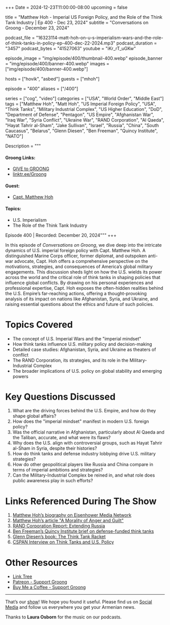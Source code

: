 +++
Date = 2024-12-23T11:00:00-08:00
upcoming = false

title = "Matthew Hoh - Imperial US Foreign Policy, and the Role of the Think Tank Industry | Ep 400 - Dec 23, 2024"
subtitle = "Conversations on Groong - December 23, 2024"

podcast_file = "16323114-matt-hoh-on-u-s-imperialism-wars-and-the-role-of-think-tanks-in-policy-ep-400-dec-22-2024.mp3"
podcast_duration = "3457"
podcast_bytes = "41527063"
youtube = "iKr_rT_uGKw"

episode_image = "img/episode/400/thumbnail-400.webp"
episode_banner = "img/episode/400/banner-400.webp"
images = ["img/episode/400/banner-400.webp"]

hosts = ["hovik", "asbed"]
guests = ["mhoh"]

episode = "400"
aliases = ["/400"]

series = ["cog", "video"]
categories = ["USA", "World Order", "Middle East"]
tags = ["Matthew Hoh", "Matt Hoh", "US Imperial Foreign Policy", "USA", "Think Tanks", "Military Industrial Complex", "US Higher Education", "DoD", "Department of Defense", "Pentagon", "US Empire", "Afghanistan War", "Iraq War", "Syria Conflict", "Ukraine War", "RAND Corporation", "Al Qaeda", "Hayat Tahrir al-Sham", "Jake Sullivan", "Israel", "Russia", "China", "South Caucasus", "Belarus", "Glenn Diesen", "Ben Freeman", "Quincy Institute", "NATO"]

Description = """
#### Groong Links:
* [GIVE to GROONG](https://podcasts.groong.org/donate)
* [linktr.ee/Groong](https://linktr.ee/groong)

#### Guest:
* [Capt. Matthew Hoh](/guest/mhoh)

#### Topics:
* U.S. Imperialism
* The Role of the Think Tank Industry

Episode 400 | Recorded: December 20, 2024"""
+++

In this episode of *Conversations on Groong*, we dive deep into the intricate dynamics of U.S. imperial foreign policy with Capt. Matthew Hoh. A distinguished Marine Corps officer, former diplomat, and outspoken anti-war advocate, Capt. Hoh offers a comprehensive perspective on the motivations, strategies, and consequences of America’s global military engagements. This discussion sheds light on how the U.S. wields its power across the world and the critical role of think tanks in shaping policies that influence global conflicts. By drawing on his personal experiences and professional expertise, Capt. Hoh exposes the often-hidden realities behind the U.S. Empire’s far-reaching actions, offering a thought-provoking analysis of its impact on nations like Afghanistan, Syria, and Ukraine, and raising essential questions about the ethics and future of such policies.

# Topics Covered

- The concept of U.S. Imperial Wars and the "imperial mindset"
- How think tanks influence U.S. military policy and decision-making
- Detailed case studies: Afghanistan, Syria, and Ukraine as theaters of conflict
- The RAND Corporation, its strategies, and its role in the Military-Industrial Complex
- The broader implications of U.S. policy on global stability and emerging powers

# Key Questions Discussed

1. What are the driving forces behind the U.S. Empire, and how do they shape global affairs?
2. How does the "imperial mindset" manifest in modern U.S. foreign policy?
3. Was the official narrative in Afghanistan, particularly about Al Qaeda and the Taliban, accurate, and what were its flaws?
4. Why does the U.S. align with controversial groups, such as Hayat Tahrir al-Sham in Syria, despite their histories?
5. How do think tanks and defense industry lobbying drive U.S. military strategies?
6. How do other geopolitical players like Russia and China compare in terms of imperial ambitions and strategies?
7. Can the Military-Industrial Complex be reined in, and what role does public awareness play in such efforts?

# Links Referenced During The Show

1. [Matthew Hoh’s biography on Eisenhower Media Network](https://eisenhowermedianetwork.org/staff/matthew-hoh/)
2. [Matthew Hoh’s article "A Morality of Anger and Guilt"](https://www.gp.org/a_morality_of_anger_and_guilt)
3. [RAND Corporation Report: Extending Russia](https://www.rand.org/pubs/research_reports/RR3063.html)
4. [Ben Freeman’s Quincy Institute brief on defense-funded think tanks](https://quincyinst.org/research/defense-contractor-funded-think-tanks-dominate-ukraine-debate/)
5. [Glenn Diesen’s book: The Think Tank Racket](https://a.co/d/4wYLiR5)
6. [CSPAN Interview on Think Tanks and U.S. Policy](https://www.c-span.org/program/qa/matthew-hoh/522496)

# Other Resources

- [Link Tree](https://linktr.ee/groong)
- [Patreon - Support Groong](https://www.patreon.com/ann_groong)
- [Buy Me a Coffee - Support Groong](https://www.buymeacoffee.com/groong)

---

That’s our [show](https://podcasts.groong.org/)! We hope you found it useful. Please find us on [Social Media](https://linktr.ee/groong) and follow us everywhere you get your Armenian news.

Thanks to **Laura Osborn** for the music on our podcasts.

